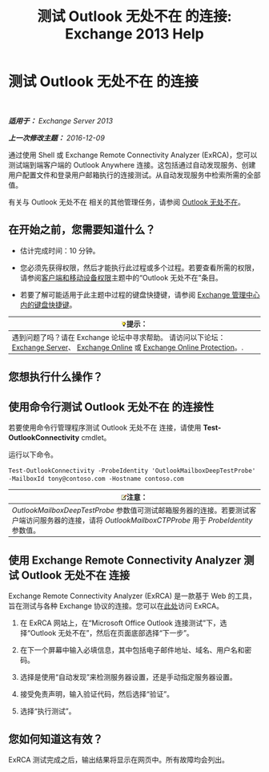 ﻿---
title: '测试 Outlook 无处不在 的连接: Exchange 2013 Help'
TOCTitle: 测试 Outlook 无处不在 的连接
ms:assetid: 0dc5b68f-2316-446a-84c9-5f1c50dc3776
ms:mtpsurl: https://technet.microsoft.com/zh-cn/library/Ee633453(v=EXCHG.150)
ms:contentKeyID: 50556524
ms.date: 01/11/2018
mtps_version: v=EXCHG.150
ms.translationtype: HT
---

# 测试 Outlook 无处不在 的连接

 

_**适用于：** Exchange Server 2013_

_**上一次修改主题：** 2016-12-09_

通过使用 Shell 或 Exchange Remote Connectivity Analyzer (ExRCA)，您可以测试端到端客户端的 Outlook Anywhere 连接。这包括通过自动发现服务、创建用户配置文件和登录用户邮箱执行的连接测试。从自动发现服务中检索所需的全部值。

有关与 Outlook 无处不在 相关的其他管理任务，请参阅 [Outlook 无处不在](outlook-anywhere-exchange-2013-help.md)。

## 在开始之前，您需要知道什么？

  - 估计完成时间：10 分钟。

  - 您必须先获得权限，然后才能执行此过程或多个过程。若要查看所需的权限，请参阅[客户端和移动设备权限](clients-and-mobile-devices-permissions-exchange-2013-help.md)主题中的“Outlook 无处不在”条目。

  - 若要了解可能适用于此主题中过程的键盘快捷键，请参阅 [Exchange 管理中心内的键盘快捷键](keyboard-shortcuts-in-the-exchange-admin-center-exchange-online-protection-help.md)。

<table>
<thead>
<tr class="header">
<th><img src="images/Bb124558.tip(EXCHG.150).gif" title="提示" alt="提示" />提示：</th>
</tr>
</thead>
<tbody>
<tr class="odd">
<td>遇到问题了吗？请在 Exchange 论坛中寻求帮助。 请访问以下论坛：<a href="https://go.microsoft.com/fwlink/p/?linkid=60612">Exchange Server</a>、 <a href="https://go.microsoft.com/fwlink/p/?linkid=267542">Exchange Online</a> 或 <a href="https://go.microsoft.com/fwlink/p/?linkid=285351">Exchange Online Protection</a>。.</td>
</tr>
</tbody>
</table>


## 您想执行什么操作？

## 使用命令行测试 Outlook 无处不在 的连接性

若要使用命令行管理程序测试 Outlook 无处不在 连接，请使用 **Test-OutlookConnectivity** cmdlet。

运行以下命令。

    Test-OutlookConnectivity -ProbeIdentity 'OutlookMailboxDeepTestProbe' -MailboxId tony@contoso.com -Hostname contoso.com

<table>
<thead>
<tr class="header">
<th><img src="images/Bb124558.note(EXCHG.150).gif" title="注意" alt="注意" />注意：</th>
</tr>
</thead>
<tbody>
<tr class="odd">
<td><em>OutlookMailboxDeepTestProbe</em> 参数值可测试邮箱服务器的连接。若要测试客户端访问服务器的连接，请将 <em>OutlookMailboxCTPProbe</em> 用于 <em>ProbeIdentity</em> 参数值。</td>
</tr>
</tbody>
</table>


## 使用 Exchange Remote Connectivity Analyzer 测试 Outlook 无处不在 连接

Exchange Remote Connectivity Analyzer (ExRCA) 是一款基于 Web 的工具，旨在测试与各种 Exchange 协议的连接。您可以在[此处](https://go.microsoft.com/fwlink/p/?linkid=167905)访问 ExRCA。

1.  在 ExRCA 网站上，在“Microsoft Office Outlook 连接测试”下，选择“Outlook 无处不在”，然后在页面底部选择“下一步”。

2.  在下一个屏幕中输入必填信息，其中包括电子邮件地址、域名、用户名和密码。

3.  选择是使用“自动发现”来检测服务器设置，还是手动指定服务器设置。

4.  接受免责声明，输入验证代码，然后选择“验证”。

5.  选择“执行测试”。

## 您如何知道这有效？

ExRCA 测试完成之后，输出结果将显示在网页中。所有故障均会列出。

